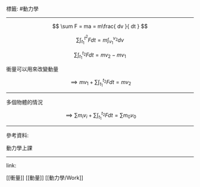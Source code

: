 標籤: #動力學 

---

$$
\sum F = ma = m\frac{ dv }{ dt }
$$

$$
\sum\int_{ t_1 }^{ t^2 }Fdt = m\int_{ v_1 }^{ v_2 }dv
$$

$$
\sum\int_{ t_1 }^{ t_2 }Fdt = mv_2 - mv_1 
$$

衝量可以用來改變動量

$$
\implies mv_1 + \sum\int_{ t_1 }^{ t_2 }Fdt = mv_2
$$

---

多個物體的情況

$$
\implies \sum m_iv_i + \sum\int_{ t_1 }^{ t_2 }Fdt = \sum m_0v_0
$$

---

參考資料:

動力學上課

---

link:

[[衝量]]
[[動量]]
[[動力學/Work]]